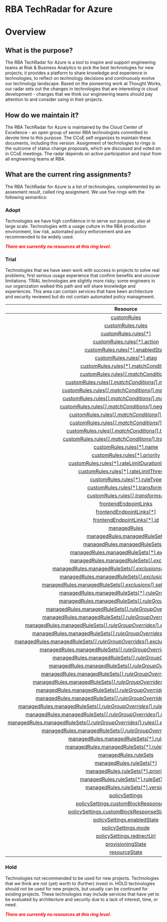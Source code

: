 
RBA TechRadar for Azure
=======================

# Overview

## What is the purpose?


The RBA TechRadar for Azure is a tool to inspire and support engineering teams at Risk & Business Analytics to pick the best technologies for new projects; it provides a platform to share knowledge and experience in technologies, to reflect on technology decisions and continuously evolve our technology landscape.  Based on the pioneering work at Thought Works, our radar sets out the changes in technologies that are interesting in cloud development - changes that we think our engineering teams should pay attention to and consider using in their projects.
## How do we maintain it?


The RBA TechRadar for Azure is maintained by the Cloud Center of Excellence - an open group of senior RBA technologists committed to devote time to this purpose.  The CCoE self organizes to maintain these documents, including this version.  Assignment of technologies to rings is the outcome of status change proposals, which are discussed and voted on in CCoE meetings.  The radar depends on active participation and input from all engineering teams at RBA.
## What are the current ring assignments?


The RBA TechRadar for Azure is a list of technologies, complemented by an assesment result, called ring assignment.  We use five rings with the following semantics:
### Adopt


Technologies we have high confidence in to serve our purpose, also at large scale.  Technologies with a usage culture in the RBA production environment, low risk, automated policy enforcement and are recommended to be widely used.  
  
***<font color="red"> There are currently no resources at this ring level. </font>***
### Trial


Technologies that we have seen work with success in projects to solve real problems;  first serious usage experience that confirm benefits and uncover limitations.  TRIAL technologies are slightly more risky; some engineers in our organization walked this path and will share knowledge and experiences.  This area can contain services that have been architecture and security reviewed but do not contain automated policy managmeent.  

|Resource|Description|Path|Status|
| :---: | :---: | :---: | :---: |
|[customRules](https://github.com/openrba/python-azure-techradar/blob/master/Microsoft.Network/frontdoorWebApplicationFirewallPolicies/customRules/README.md)|UNKNOWN|Microsoft.Network/frontdoorWebApplicationFirewallPolicies/customRules|TRIAL|
|[customRules.rules](https://github.com/openrba/python-azure-techradar/blob/master/Microsoft.Network/frontdoorWebApplicationFirewallPolicies/customRules.rules/README.md)|UNKNOWN|Microsoft.Network/frontdoorWebApplicationFirewallPolicies/customRules.rules|TRIAL|
|[customRules.rules[*]](https://github.com/openrba/python-azure-techradar/blob/master/Microsoft.Network/frontdoorWebApplicationFirewallPolicies/customRules.rules[*]/README.md)|UNKNOWN|Microsoft.Network/frontdoorWebApplicationFirewallPolicies/customRules.rules[*]|TRIAL|
|[customRules.rules[*].action](https://github.com/openrba/python-azure-techradar/blob/master/Microsoft.Network/frontdoorWebApplicationFirewallPolicies/customRules.rules[*].action/README.md)|UNKNOWN|Microsoft.Network/frontdoorWebApplicationFirewallPolicies/customRules.rules[*].action|TRIAL|
|[customRules.rules[*].enabledState](https://github.com/openrba/python-azure-techradar/blob/master/Microsoft.Network/frontdoorWebApplicationFirewallPolicies/customRules.rules[*].enabledState/README.md)|UNKNOWN|Microsoft.Network/frontdoorWebApplicationFirewallPolicies/customRules.rules[*].enabledState|TRIAL|
|[customRules.rules[*].etag](https://github.com/openrba/python-azure-techradar/blob/master/Microsoft.Network/frontdoorWebApplicationFirewallPolicies/customRules.rules[*].etag/README.md)|UNKNOWN|Microsoft.Network/frontdoorWebApplicationFirewallPolicies/customRules.rules[*].etag|TRIAL|
|[customRules.rules[*].matchConditions](https://github.com/openrba/python-azure-techradar/blob/master/Microsoft.Network/frontdoorWebApplicationFirewallPolicies/customRules.rules[*].matchConditions/README.md)|UNKNOWN|Microsoft.Network/frontdoorWebApplicationFirewallPolicies/customRules.rules[*].matchConditions|TRIAL|
|[customRules.rules[*].matchConditions[*]](https://github.com/openrba/python-azure-techradar/blob/master/Microsoft.Network/frontdoorWebApplicationFirewallPolicies/customRules.rules[*].matchConditions[*]/README.md)|UNKNOWN|Microsoft.Network/frontdoorWebApplicationFirewallPolicies/customRules.rules[*].matchConditions[*]|TRIAL|
|[customRules.rules[*].matchConditions[*].matchValue](https://github.com/openrba/python-azure-techradar/blob/master/Microsoft.Network/frontdoorWebApplicationFirewallPolicies/customRules.rules[*].matchConditions[*].matchValue/README.md)|UNKNOWN|Microsoft.Network/frontdoorWebApplicationFirewallPolicies/customRules.rules[*].matchConditions[*].matchValue|TRIAL|
|[customRules.rules[*].matchConditions[*].matchValue[*]](https://github.com/openrba/python-azure-techradar/blob/master/Microsoft.Network/frontdoorWebApplicationFirewallPolicies/customRules.rules[*].matchConditions[*].matchValue[*]/README.md)|UNKNOWN|Microsoft.Network/frontdoorWebApplicationFirewallPolicies/customRules.rules[*].matchConditions[*].matchValue[*]|TRIAL|
|[customRules.rules[*].matchConditions[*].matchVariable](https://github.com/openrba/python-azure-techradar/blob/master/Microsoft.Network/frontdoorWebApplicationFirewallPolicies/customRules.rules[*].matchConditions[*].matchVariable/README.md)|UNKNOWN|Microsoft.Network/frontdoorWebApplicationFirewallPolicies/customRules.rules[*].matchConditions[*].matchVariable|TRIAL|
|[customRules.rules[*].matchConditions[*].negateCondition](https://github.com/openrba/python-azure-techradar/blob/master/Microsoft.Network/frontdoorWebApplicationFirewallPolicies/customRules.rules[*].matchConditions[*].negateCondition/README.md)|UNKNOWN|Microsoft.Network/frontdoorWebApplicationFirewallPolicies/customRules.rules[*].matchConditions[*].negateCondition|TRIAL|
|[customRules.rules[*].matchConditions[*].operator](https://github.com/openrba/python-azure-techradar/blob/master/Microsoft.Network/frontdoorWebApplicationFirewallPolicies/customRules.rules[*].matchConditions[*].operator/README.md)|UNKNOWN|Microsoft.Network/frontdoorWebApplicationFirewallPolicies/customRules.rules[*].matchConditions[*].operator|TRIAL|
|[customRules.rules[*].matchConditions[*].selector](https://github.com/openrba/python-azure-techradar/blob/master/Microsoft.Network/frontdoorWebApplicationFirewallPolicies/customRules.rules[*].matchConditions[*].selector/README.md)|UNKNOWN|Microsoft.Network/frontdoorWebApplicationFirewallPolicies/customRules.rules[*].matchConditions[*].selector|TRIAL|
|[customRules.rules[*].matchConditions[*].transforms](https://github.com/openrba/python-azure-techradar/blob/master/Microsoft.Network/frontdoorWebApplicationFirewallPolicies/customRules.rules[*].matchConditions[*].transforms/README.md)|UNKNOWN|Microsoft.Network/frontdoorWebApplicationFirewallPolicies/customRules.rules[*].matchConditions[*].transforms|TRIAL|
|[customRules.rules[*].matchConditions[*].transforms[*]](https://github.com/openrba/python-azure-techradar/blob/master/Microsoft.Network/frontdoorWebApplicationFirewallPolicies/customRules.rules[*].matchConditions[*].transforms[*]/README.md)|UNKNOWN|Microsoft.Network/frontdoorWebApplicationFirewallPolicies/customRules.rules[*].matchConditions[*].transforms[*]|TRIAL|
|[customRules.rules[*].name](https://github.com/openrba/python-azure-techradar/blob/master/Microsoft.Network/frontdoorWebApplicationFirewallPolicies/customRules.rules[*].name/README.md)|UNKNOWN|Microsoft.Network/frontdoorWebApplicationFirewallPolicies/customRules.rules[*].name|TRIAL|
|[customRules.rules[*].priority](https://github.com/openrba/python-azure-techradar/blob/master/Microsoft.Network/frontdoorWebApplicationFirewallPolicies/customRules.rules[*].priority/README.md)|UNKNOWN|Microsoft.Network/frontdoorWebApplicationFirewallPolicies/customRules.rules[*].priority|TRIAL|
|[customRules.rules[*].rateLimitDurationInMinutes](https://github.com/openrba/python-azure-techradar/blob/master/Microsoft.Network/frontdoorWebApplicationFirewallPolicies/customRules.rules[*].rateLimitDurationInMinutes/README.md)|UNKNOWN|Microsoft.Network/frontdoorWebApplicationFirewallPolicies/customRules.rules[*].rateLimitDurationInMinutes|TRIAL|
|[customRules.rules[*].rateLimitThreshold](https://github.com/openrba/python-azure-techradar/blob/master/Microsoft.Network/frontdoorWebApplicationFirewallPolicies/customRules.rules[*].rateLimitThreshold/README.md)|UNKNOWN|Microsoft.Network/frontdoorWebApplicationFirewallPolicies/customRules.rules[*].rateLimitThreshold|TRIAL|
|[customRules.rules[*].ruleType](https://github.com/openrba/python-azure-techradar/blob/master/Microsoft.Network/frontdoorWebApplicationFirewallPolicies/customRules.rules[*].ruleType/README.md)|UNKNOWN|Microsoft.Network/frontdoorWebApplicationFirewallPolicies/customRules.rules[*].ruleType|TRIAL|
|[customRules.rules[*].transforms](https://github.com/openrba/python-azure-techradar/blob/master/Microsoft.Network/frontdoorWebApplicationFirewallPolicies/customRules.rules[*].transforms/README.md)|UNKNOWN|Microsoft.Network/frontdoorWebApplicationFirewallPolicies/customRules.rules[*].transforms|TRIAL|
|[customRules.rules[*].transforms[*]](https://github.com/openrba/python-azure-techradar/blob/master/Microsoft.Network/frontdoorWebApplicationFirewallPolicies/customRules.rules[*].transforms[*]/README.md)|UNKNOWN|Microsoft.Network/frontdoorWebApplicationFirewallPolicies/customRules.rules[*].transforms[*]|TRIAL|
|[frontendEndpointLinks](https://github.com/openrba/python-azure-techradar/blob/master/Microsoft.Network/frontdoorWebApplicationFirewallPolicies/frontendEndpointLinks/README.md)|UNKNOWN|Microsoft.Network/frontdoorWebApplicationFirewallPolicies/frontendEndpointLinks|TRIAL|
|[frontendEndpointLinks[*]](https://github.com/openrba/python-azure-techradar/blob/master/Microsoft.Network/frontdoorWebApplicationFirewallPolicies/frontendEndpointLinks[*]/README.md)|UNKNOWN|Microsoft.Network/frontdoorWebApplicationFirewallPolicies/frontendEndpointLinks[*]|TRIAL|
|[frontendEndpointLinks[*].id](https://github.com/openrba/python-azure-techradar/blob/master/Microsoft.Network/frontdoorWebApplicationFirewallPolicies/frontendEndpointLinks[*].id/README.md)|UNKNOWN|Microsoft.Network/frontdoorWebApplicationFirewallPolicies/frontendEndpointLinks[*].id|TRIAL|
|[managedRules](https://github.com/openrba/python-azure-techradar/blob/master/Microsoft.Network/frontdoorWebApplicationFirewallPolicies/managedRules/README.md)|UNKNOWN|Microsoft.Network/frontdoorWebApplicationFirewallPolicies/managedRules|TRIAL|
|[managedRules.managedRuleSets](https://github.com/openrba/python-azure-techradar/blob/master/Microsoft.Network/frontdoorWebApplicationFirewallPolicies/managedRules.managedRuleSets/README.md)|UNKNOWN|Microsoft.Network/frontdoorWebApplicationFirewallPolicies/managedRules.managedRuleSets|TRIAL|
|[managedRules.managedRuleSets[*]](https://github.com/openrba/python-azure-techradar/blob/master/Microsoft.Network/frontdoorWebApplicationFirewallPolicies/managedRules.managedRuleSets[*]/README.md)|UNKNOWN|Microsoft.Network/frontdoorWebApplicationFirewallPolicies/managedRules.managedRuleSets[*]|TRIAL|
|[managedRules.managedRuleSets[*].exclusions](https://github.com/openrba/python-azure-techradar/blob/master/Microsoft.Network/frontdoorWebApplicationFirewallPolicies/managedRules.managedRuleSets[*].exclusions/README.md)|UNKNOWN|Microsoft.Network/frontdoorWebApplicationFirewallPolicies/managedRules.managedRuleSets[*].exclusions|TRIAL|
|[managedRules.managedRuleSets[*].exclusions[*]](https://github.com/openrba/python-azure-techradar/blob/master/Microsoft.Network/frontdoorWebApplicationFirewallPolicies/managedRules.managedRuleSets[*].exclusions[*]/README.md)|UNKNOWN|Microsoft.Network/frontdoorWebApplicationFirewallPolicies/managedRules.managedRuleSets[*].exclusions[*]|TRIAL|
|[managedRules.managedRuleSets[*].exclusions[*].matchVariable](https://github.com/openrba/python-azure-techradar/blob/master/Microsoft.Network/frontdoorWebApplicationFirewallPolicies/managedRules.managedRuleSets[*].exclusions[*].matchVariable/README.md)|UNKNOWN|Microsoft.Network/frontdoorWebApplicationFirewallPolicies/managedRules.managedRuleSets[*].exclusions[*].matchVariable|TRIAL|
|[managedRules.managedRuleSets[*].exclusions[*].selector](https://github.com/openrba/python-azure-techradar/blob/master/Microsoft.Network/frontdoorWebApplicationFirewallPolicies/managedRules.managedRuleSets[*].exclusions[*].selector/README.md)|UNKNOWN|Microsoft.Network/frontdoorWebApplicationFirewallPolicies/managedRules.managedRuleSets[*].exclusions[*].selector|TRIAL|
|[managedRules.managedRuleSets[*].exclusions[*].selectorMatchOperator](https://github.com/openrba/python-azure-techradar/blob/master/Microsoft.Network/frontdoorWebApplicationFirewallPolicies/managedRules.managedRuleSets[*].exclusions[*].selectorMatchOperator/README.md)|UNKNOWN|Microsoft.Network/frontdoorWebApplicationFirewallPolicies/managedRules.managedRuleSets[*].exclusions[*].selectorMatchOperator|TRIAL|
|[managedRules.managedRuleSets[*].ruleGroupOverrides](https://github.com/openrba/python-azure-techradar/blob/master/Microsoft.Network/frontdoorWebApplicationFirewallPolicies/managedRules.managedRuleSets[*].ruleGroupOverrides/README.md)|UNKNOWN|Microsoft.Network/frontdoorWebApplicationFirewallPolicies/managedRules.managedRuleSets[*].ruleGroupOverrides|TRIAL|
|[managedRules.managedRuleSets[*].ruleGroupOverrides[*]](https://github.com/openrba/python-azure-techradar/blob/master/Microsoft.Network/frontdoorWebApplicationFirewallPolicies/managedRules.managedRuleSets[*].ruleGroupOverrides[*]/README.md)|UNKNOWN|Microsoft.Network/frontdoorWebApplicationFirewallPolicies/managedRules.managedRuleSets[*].ruleGroupOverrides[*]|TRIAL|
|[managedRules.managedRuleSets[*].ruleGroupOverrides[*].exclusions](https://github.com/openrba/python-azure-techradar/blob/master/Microsoft.Network/frontdoorWebApplicationFirewallPolicies/managedRules.managedRuleSets[*].ruleGroupOverrides[*].exclusions/README.md)|UNKNOWN|Microsoft.Network/frontdoorWebApplicationFirewallPolicies/managedRules.managedRuleSets[*].ruleGroupOverrides[*].exclusions|TRIAL|
|[managedRules.managedRuleSets[*].ruleGroupOverrides[*].exclusions[*]](https://github.com/openrba/python-azure-techradar/blob/master/Microsoft.Network/frontdoorWebApplicationFirewallPolicies/managedRules.managedRuleSets[*].ruleGroupOverrides[*].exclusions[*]/README.md)|UNKNOWN|Microsoft.Network/frontdoorWebApplicationFirewallPolicies/managedRules.managedRuleSets[*].ruleGroupOverrides[*].exclusions[*]|TRIAL|
|[managedRules.managedRuleSets[*].ruleGroupOverrides[*].exclusions[*].matchVariable](https://github.com/openrba/python-azure-techradar/blob/master/Microsoft.Network/frontdoorWebApplicationFirewallPolicies/managedRules.managedRuleSets[*].ruleGroupOverrides[*].exclusions[*].matchVariable/README.md)|UNKNOWN|Microsoft.Network/frontdoorWebApplicationFirewallPolicies/managedRules.managedRuleSets[*].ruleGroupOverrides[*].exclusions[*].matchVariable|TRIAL|
|[managedRules.managedRuleSets[*].ruleGroupOverrides[*].exclusions[*].selector](https://github.com/openrba/python-azure-techradar/blob/master/Microsoft.Network/frontdoorWebApplicationFirewallPolicies/managedRules.managedRuleSets[*].ruleGroupOverrides[*].exclusions[*].selector/README.md)|UNKNOWN|Microsoft.Network/frontdoorWebApplicationFirewallPolicies/managedRules.managedRuleSets[*].ruleGroupOverrides[*].exclusions[*].selector|TRIAL|
|[managedRules.managedRuleSets[*].ruleGroupOverrides[*].exclusions[*].selectorMatchOperator](https://github.com/openrba/python-azure-techradar/blob/master/Microsoft.Network/frontdoorWebApplicationFirewallPolicies/managedRules.managedRuleSets[*].ruleGroupOverrides[*].exclusions[*].selectorMatchOperator/README.md)|UNKNOWN|Microsoft.Network/frontdoorWebApplicationFirewallPolicies/managedRules.managedRuleSets[*].ruleGroupOverrides[*].exclusions[*].selectorMatchOperator|TRIAL|
|[managedRules.managedRuleSets[*].ruleGroupOverrides[*].ruleGroupName](https://github.com/openrba/python-azure-techradar/blob/master/Microsoft.Network/frontdoorWebApplicationFirewallPolicies/managedRules.managedRuleSets[*].ruleGroupOverrides[*].ruleGroupName/README.md)|UNKNOWN|Microsoft.Network/frontdoorWebApplicationFirewallPolicies/managedRules.managedRuleSets[*].ruleGroupOverrides[*].ruleGroupName|TRIAL|
|[managedRules.managedRuleSets[*].ruleGroupOverrides[*].rules](https://github.com/openrba/python-azure-techradar/blob/master/Microsoft.Network/frontdoorWebApplicationFirewallPolicies/managedRules.managedRuleSets[*].ruleGroupOverrides[*].rules/README.md)|UNKNOWN|Microsoft.Network/frontdoorWebApplicationFirewallPolicies/managedRules.managedRuleSets[*].ruleGroupOverrides[*].rules|TRIAL|
|[managedRules.managedRuleSets[*].ruleGroupOverrides[*].rules[*]](https://github.com/openrba/python-azure-techradar/blob/master/Microsoft.Network/frontdoorWebApplicationFirewallPolicies/managedRules.managedRuleSets[*].ruleGroupOverrides[*].rules[*]/README.md)|UNKNOWN|Microsoft.Network/frontdoorWebApplicationFirewallPolicies/managedRules.managedRuleSets[*].ruleGroupOverrides[*].rules[*]|TRIAL|
|[managedRules.managedRuleSets[*].ruleGroupOverrides[*].rules[*].action](https://github.com/openrba/python-azure-techradar/blob/master/Microsoft.Network/frontdoorWebApplicationFirewallPolicies/managedRules.managedRuleSets[*].ruleGroupOverrides[*].rules[*].action/README.md)|UNKNOWN|Microsoft.Network/frontdoorWebApplicationFirewallPolicies/managedRules.managedRuleSets[*].ruleGroupOverrides[*].rules[*].action|TRIAL|
|[managedRules.managedRuleSets[*].ruleGroupOverrides[*].rules[*].enabledState](https://github.com/openrba/python-azure-techradar/blob/master/Microsoft.Network/frontdoorWebApplicationFirewallPolicies/managedRules.managedRuleSets[*].ruleGroupOverrides[*].rules[*].enabledState/README.md)|UNKNOWN|Microsoft.Network/frontdoorWebApplicationFirewallPolicies/managedRules.managedRuleSets[*].ruleGroupOverrides[*].rules[*].enabledState|TRIAL|
|[managedRules.managedRuleSets[*].ruleGroupOverrides[*].rules[*].exclusions](https://github.com/openrba/python-azure-techradar/blob/master/Microsoft.Network/frontdoorWebApplicationFirewallPolicies/managedRules.managedRuleSets[*].ruleGroupOverrides[*].rules[*].exclusions/README.md)|UNKNOWN|Microsoft.Network/frontdoorWebApplicationFirewallPolicies/managedRules.managedRuleSets[*].ruleGroupOverrides[*].rules[*].exclusions|TRIAL|
|[managedRules.managedRuleSets[*].ruleGroupOverrides[*].rules[*].exclusions[*]](https://github.com/openrba/python-azure-techradar/blob/master/Microsoft.Network/frontdoorWebApplicationFirewallPolicies/managedRules.managedRuleSets[*].ruleGroupOverrides[*].rules[*].exclusions[*]/README.md)|UNKNOWN|Microsoft.Network/frontdoorWebApplicationFirewallPolicies/managedRules.managedRuleSets[*].ruleGroupOverrides[*].rules[*].exclusions[*]|TRIAL|
|[managedRules.managedRuleSets[*].ruleGroupOverrides[*].rules[*].exclusions[*].matchVariable](https://github.com/openrba/python-azure-techradar/blob/master/Microsoft.Network/frontdoorWebApplicationFirewallPolicies/managedRules.managedRuleSets[*].ruleGroupOverrides[*].rules[*].exclusions[*].matchVariable/README.md)|UNKNOWN|Microsoft.Network/frontdoorWebApplicationFirewallPolicies/managedRules.managedRuleSets[*].ruleGroupOverrides[*].rules[*].exclusions[*].matchVariable|TRIAL|
|[managedRules.managedRuleSets[*].ruleGroupOverrides[*].rules[*].exclusions[*].selector](https://github.com/openrba/python-azure-techradar/blob/master/Microsoft.Network/frontdoorWebApplicationFirewallPolicies/managedRules.managedRuleSets[*].ruleGroupOverrides[*].rules[*].exclusions[*].selector/README.md)|UNKNOWN|Microsoft.Network/frontdoorWebApplicationFirewallPolicies/managedRules.managedRuleSets[*].ruleGroupOverrides[*].rules[*].exclusions[*].selector|TRIAL|
|[managedRules.managedRuleSets[*].ruleGroupOverrides[*].rules[*].exclusions[*].selectorMatchOperator](https://github.com/openrba/python-azure-techradar/blob/master/Microsoft.Network/frontdoorWebApplicationFirewallPolicies/managedRules.managedRuleSets[*].ruleGroupOverrides[*].rules[*].exclusions[*].selectorMatchOperator/README.md)|UNKNOWN|Microsoft.Network/frontdoorWebApplicationFirewallPolicies/managedRules.managedRuleSets[*].ruleGroupOverrides[*].rules[*].exclusions[*].selectorMatchOperator|TRIAL|
|[managedRules.managedRuleSets[*].ruleGroupOverrides[*].rules[*].ruleId](https://github.com/openrba/python-azure-techradar/blob/master/Microsoft.Network/frontdoorWebApplicationFirewallPolicies/managedRules.managedRuleSets[*].ruleGroupOverrides[*].rules[*].ruleId/README.md)|UNKNOWN|Microsoft.Network/frontdoorWebApplicationFirewallPolicies/managedRules.managedRuleSets[*].ruleGroupOverrides[*].rules[*].ruleId|TRIAL|
|[managedRules.managedRuleSets[*].ruleSetType](https://github.com/openrba/python-azure-techradar/blob/master/Microsoft.Network/frontdoorWebApplicationFirewallPolicies/managedRules.managedRuleSets[*].ruleSetType/README.md)|UNKNOWN|Microsoft.Network/frontdoorWebApplicationFirewallPolicies/managedRules.managedRuleSets[*].ruleSetType|TRIAL|
|[managedRules.managedRuleSets[*].ruleSetVersion](https://github.com/openrba/python-azure-techradar/blob/master/Microsoft.Network/frontdoorWebApplicationFirewallPolicies/managedRules.managedRuleSets[*].ruleSetVersion/README.md)|UNKNOWN|Microsoft.Network/frontdoorWebApplicationFirewallPolicies/managedRules.managedRuleSets[*].ruleSetVersion|TRIAL|
|[managedRules.ruleSets](https://github.com/openrba/python-azure-techradar/blob/master/Microsoft.Network/frontdoorWebApplicationFirewallPolicies/managedRules.ruleSets/README.md)|UNKNOWN|Microsoft.Network/frontdoorWebApplicationFirewallPolicies/managedRules.ruleSets|TRIAL|
|[managedRules.ruleSets[*]](https://github.com/openrba/python-azure-techradar/blob/master/Microsoft.Network/frontdoorWebApplicationFirewallPolicies/managedRules.ruleSets[*]/README.md)|UNKNOWN|Microsoft.Network/frontdoorWebApplicationFirewallPolicies/managedRules.ruleSets[*]|TRIAL|
|[managedRules.ruleSets[*].priority](https://github.com/openrba/python-azure-techradar/blob/master/Microsoft.Network/frontdoorWebApplicationFirewallPolicies/managedRules.ruleSets[*].priority/README.md)|UNKNOWN|Microsoft.Network/frontdoorWebApplicationFirewallPolicies/managedRules.ruleSets[*].priority|TRIAL|
|[managedRules.ruleSets[*].ruleSetType](https://github.com/openrba/python-azure-techradar/blob/master/Microsoft.Network/frontdoorWebApplicationFirewallPolicies/managedRules.ruleSets[*].ruleSetType/README.md)|UNKNOWN|Microsoft.Network/frontdoorWebApplicationFirewallPolicies/managedRules.ruleSets[*].ruleSetType|TRIAL|
|[managedRules.ruleSets[*].version](https://github.com/openrba/python-azure-techradar/blob/master/Microsoft.Network/frontdoorWebApplicationFirewallPolicies/managedRules.ruleSets[*].version/README.md)|UNKNOWN|Microsoft.Network/frontdoorWebApplicationFirewallPolicies/managedRules.ruleSets[*].version|TRIAL|
|[policySettings](https://github.com/openrba/python-azure-techradar/blob/master/Microsoft.Network/frontdoorWebApplicationFirewallPolicies/policySettings/README.md)|UNKNOWN|Microsoft.Network/frontdoorWebApplicationFirewallPolicies/policySettings|TRIAL|
|[policySettings.customBlockResponseBody](https://github.com/openrba/python-azure-techradar/blob/master/Microsoft.Network/frontdoorWebApplicationFirewallPolicies/policySettings.customBlockResponseBody/README.md)|UNKNOWN|Microsoft.Network/frontdoorWebApplicationFirewallPolicies/policySettings.customBlockResponseBody|TRIAL|
|[policySettings.customBlockResponseStatusCode](https://github.com/openrba/python-azure-techradar/blob/master/Microsoft.Network/frontdoorWebApplicationFirewallPolicies/policySettings.customBlockResponseStatusCode/README.md)|UNKNOWN|Microsoft.Network/frontdoorWebApplicationFirewallPolicies/policySettings.customBlockResponseStatusCode|TRIAL|
|[policySettings.enabledState](https://github.com/openrba/python-azure-techradar/blob/master/Microsoft.Network/frontdoorWebApplicationFirewallPolicies/policySettings.enabledState/README.md)|UNKNOWN|Microsoft.Network/frontdoorWebApplicationFirewallPolicies/policySettings.enabledState|TRIAL|
|[policySettings.mode](https://github.com/openrba/python-azure-techradar/blob/master/Microsoft.Network/frontdoorWebApplicationFirewallPolicies/policySettings.mode/README.md)|UNKNOWN|Microsoft.Network/frontdoorWebApplicationFirewallPolicies/policySettings.mode|TRIAL|
|[policySettings.redirectUrl](https://github.com/openrba/python-azure-techradar/blob/master/Microsoft.Network/frontdoorWebApplicationFirewallPolicies/policySettings.redirectUrl/README.md)|UNKNOWN|Microsoft.Network/frontdoorWebApplicationFirewallPolicies/policySettings.redirectUrl|TRIAL|
|[provisioningState](https://github.com/openrba/python-azure-techradar/blob/master/Microsoft.Network/frontdoorWebApplicationFirewallPolicies/provisioningState/README.md)|UNKNOWN|Microsoft.Network/frontdoorWebApplicationFirewallPolicies/provisioningState|TRIAL|
|[resourceState](https://github.com/openrba/python-azure-techradar/blob/master/Microsoft.Network/frontdoorWebApplicationFirewallPolicies/resourceState/README.md)|UNKNOWN|Microsoft.Network/frontdoorWebApplicationFirewallPolicies/resourceState|TRIAL|

### Hold


Technologies not recommended to be used for new projects. Technologies that we think are not (yet) worth to (further) invest in.  HOLD technologies should not be used for new projects, but usually can be continued for existing projects.  These technologies may include services that have yet to be evaluated by architecture and security due to a lack of interest, time, or need.  
  
***<font color="red"> There are currently no resources at this ring level. </font>***